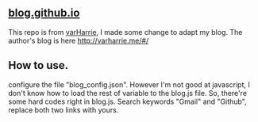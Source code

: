 ## [blog.github.io](https://github.com/varHarrie/varharrie.github.io)

This repo is from [varHarrie](https://github.com/varHarrie/varharrie.github.io), I made some change to adapt my blog.
The author's blog is here http://varharrie.me/#/

## How to use.
configure the file "blog_config.json". However I'm not good at javascript, I don't know how to load the rest of variable to the blog.js file. So, there're some hard codes right in blog.js. Search keywords "Gmail" and "Github", replace both two links with yours.